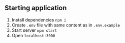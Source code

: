 ## Starting application
1. Install dependencies ```npm i```
2. Create `.env` file with same content as in `.env.example`
3. Start server ```npm start```
4. Open `localhost:3000`
